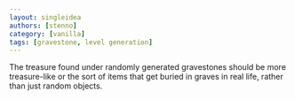 ```yaml
---
layout: singleidea
authors: [stenno]
category: [vanilla]
tags: [gravestone, level generation]
---
```

The treasure found under randomly generated gravestones should be more treasure-like or the sort of items that get buried in graves in real life, rather than just random objects.
